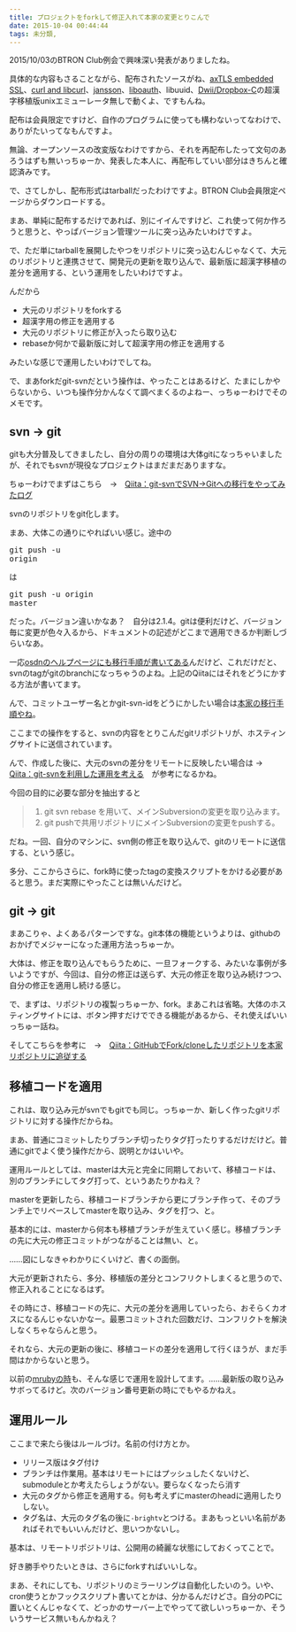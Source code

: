 ```yaml
---
title: プロジェクトをforkして修正入れて本家の変更とりこんで
date: 2015-10-04 00:44:44
tags: 未分類, 
---
```

2015/10/03のBTRON Club例会で興味深い発表がありましたね。

具体的な内容もさることながら、配布されたソースがね、<a href="http://axtls.sourceforge.net/" target="_blank">axTLS embedded SSL</a>、<a href="http://curl.haxx.se/" target="_blank">curl and libcurl</a>、<a href="http://www.digip.org/jansson/" target="_blank">jansson</a>、<a href="http://sourceforge.net/projects/liboauth/" target="_blank">liboauth</a>、libuuid、<a href="https://github.com/Dwii/Dropbox-C" target="_blank">Dwii/Dropbox-C</a>の超漢字移植版unixエミューレータ無しで動くよ、ですもんね。

配布は会員限定ですけど、自作のプログラムに使っても構わないってなわけで、ありがたいってなもんですよ。

無論、オープンソースの改変版なわけですから、それを再配布したって文句のあろうはずも無いっちゅーか、発表した本人に、再配布していい部分はきちんと確認済みです。

で、さてしかし、配布形式はtarballだったわけですよ。BTRON Club会員限定ページからダウンロードする。

まあ、単純に配布するだけであれば、別にイイんですけど、これ使って何か作ろうと思うと、やっぱバージョン管理ツールに突っ込みたいわけですよ。

で、ただ単にtarballを展開したやつをリポジトリに突っ込むんじゃなくて、大元のリポジトリと連携させて、開発元の更新を取り込んで、最新版に超漢字移植の差分を適用する、という運用をしたいわけですよ。

んだから
<ul>
	<li>大元のリポジトリをforkする</li>
	<li>超漢字用の修正を適用する</li>
	<li>大元のリポジトリに修正が入ったら取り込む</li>
	<li>rebaseか何かで最新版に対して超漢字用の修正を適用する</li>
</ul>

みたいな感じで運用したいわけでしてね。

で、まあforkだgit-svnだという操作は、やったことはあるけど、たまにしかやらないから、いつも操作分かんなくて調べまくるのよねー、っちゅーわけでそのメモです。

<h2>svn → git</h2>
gitも大分普及してきましたし、自分の周りの環境は大体gitになっちゃいましたが、それでもsvnが現役なプロジェクトはまだまだありますな。

ちゅーわけでまずはこちら　→　<a href="http://qiita.com/hidekuro/items/4727715fbda8f10b6b11" target="_blank">Qiita：git-svnでSVN→Gitへの移行をやってみたログ</a>

svnのリポジトリをgit化します。

まあ、大体この通りにやればいい感じ。途中の<pre>git push -u origin</pre>は<pre>git push -u origin master</pre>だった。バージョン違いかなあ？　自分は2.1.4。gitは便利だけど、バージョン毎に変更が色々入るから、ドキュメントの記述がどこまで適用できるか判断しづらいなあ。

一応<a href="https://osdn.jp/docs/SCM_Migration" target="_blank" title="コード管理システムの移行">osdnのヘルプページにも移行手順が書いてある</a>んだけど、これだけだと、svnのtagがgitのbranchになっちゃうのよね。上記のQiitaにはそれをどうにかする方法が書いてます。

んで、コミットユーザー名とかgit-svn-idをどうにかしたい場合は<a href="https://git-scm.com/book/ja/v1/Git%E3%81%A8%E3%81%9D%E3%81%AE%E4%BB%96%E3%81%AE%E3%82%B7%E3%82%B9%E3%83%86%E3%83%A0%E3%81%AE%E9%80%A3%E6%90%BA-Git-%E3%81%B8%E3%81%AE%E7%A7%BB%E8%A1%8C" target="_blank">本家の移行手順やね</a>。

ここまでの操作をすると、svnの内容をとりこんだgitリポジトリが、ホスティングサイトに送信されています。

んで、作成した後に、大元のsvnの差分をリモートに反映したい場合は → <a href="http://qiita.com/hikaruworld@github/items/0a67da8f5f2af2549c94" target="_blank">Qiita：git-svnを利用した運用を考える</a>　が参考になるかね。

今回の目的に必要な部分を抽出すると

<blockquote><ol><li>git svn rebase を用いて、メインSubversionの変更を取り込みます。</li><li>git pushで共用リポジトリにメインSubversionの変更をpushする。</li></ol></blockquote>

だね。一回、自分のマシンに、svn側の修正を取り込んで、gitのリモートに送信する、という感じ。

多分、ここからさらに、fork時に使ったtagの変換スクリプトをかける必要があると思う。まだ実際にやったことは無いんだけど。

<h2>git → git</h2>
まあこりゃ、よくあるパターンですな。git本体の機能というよりは、githubのおかげでメジャーになった運用方法っちゅーか。

大体は、修正を取り込んでもらうために、一旦フォークする、みたいな事例が多いようですが、今回は、自分の修正は送らず、大元の修正を取り込み続けつつ、自分の修正を適用し続ける感じ。

で、まずは、リポジトリの複製っちゅーか、fork。まあこれは省略。大体のホスティングサイトには、ボタン押すだけでできる機能があるから、それ使えばいいっちゅー話ね。

そしてこちらを参考に　→　<a href="http://qiita.com/xtetsuji/items/555a1ef19ed21ee42873" target="_blank">Qiita：GitHubでFork/cloneしたリポジトリを本家リポジトリに追従する</a>

<h2>移植コードを適用</h2>
これは、取り込み元がsvnでもgitでも同じ。っちゅーか、新しく作ったgitリポジトリに対する操作だからね。

まあ、普通にコミットしたりブランチ切ったりタグ打ったりするだけだけど。普通にgitでよく使う操作だから、説明とかはいいや。

運用ルールとしては、masterは大元と完全に同期しておいて、移植コードは、別のブランチにしてタグ打って、というあたりかねえ？

masterを更新したら、移植コードブランチから更にブランチ作って、そのブランチ上でリベースしてmasterを取り込み、タグを打つ、と。

基本的には、masterから何本も移植ブランチが生えていく感じ。移植ブランチの先に大元の修正コミットがつながることは無い、と。

……図にしなきゃわかりにくいけど、書くの面倒。

大元が更新されたら、多分、移植版の差分とコンフリクトしまくると思うので、修正入れることになるはず。

その時にさ、移植コードの先に、大元の差分を適用していったら、おそらくカオスになるんじゃないかなー。最悪コミットされた回数だけ、コンフリクトを解決しなくちゃならんと思う。

それなら、大元の更新の後に、移植コードの差分を適用して行くほうが、まだ手間はかからないと思う。

以前の<a href="/2014/07/26/mruby.html" target="_blank">mrubyの時</a>も、そんな感じで運用を設計してます。……最新版の取り込みサボってるけど。次のバージョン番号更新の時にでもやるかねえ。

<h2>運用ルール</h2>

ここまで来たら後はルールづけ。名前の付け方とか。

<ul>
	<li>リリース版はタグ付け</li>
	<li>ブランチは作業用。基本はリモートにはプッシュしたくないけど、submoduleとか考えたらしょうがない。要らなくなったら消す</li>
	<li>大元のタグから修正を適用する。何も考えずにmasterのheadに適用したりしない。</li>
	<li>タグ名は、大元のタグ名の後に<code>-brightv</code>とつける。まあもっといい名前があればそれでもいいんだけど、思いつかないし。</li>
</ul>

基本は、リモートリポジトリは、公開用の綺麗な状態にしておくってことで。

好き勝手やりたいときは、さらにforkすればいいしな。

まあ、それにしても、リポジトリのミラーリングは自動化したいのう。いや、cron使うとかフックスクリプト書いてとかは、分かるんだけどさ。自分のPCに置いとくんじゃなくて、どっかのサーバー上でやってて欲しいっちゅーか、そういうサービス無いもんかねえ？
